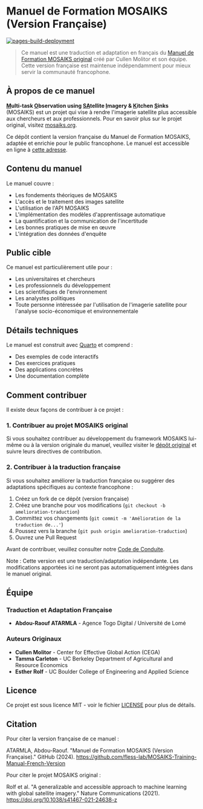 # Manuel de Formation MOSAIKS (Version Française)

<!-- badges: start -->

[![pages-build-deployment](https://github.com/cullen-molitor/MOSAIKS-Training-Manual/actions/workflows/pages/pages-build-deployment/badge.svg)](https://github.com/cullen-molitor/MOSAIKS-Training-Manual/actions/workflows/pages/pages-build-deployment)

<!-- badges: end -->

> Ce manuel est une traduction et adaptation en français du [Manuel de Formation MOSAIKS original](https://github.com/cullen-molitor/MOSAIKS-Training-Manual) créé par Cullen Molitor et son équipe. Cette version française est maintenue indépendamment pour mieux servir la communauté francophone.

## À propos de ce manuel

**<ins>M</ins>ulti-task <ins>O</ins>bservation using <ins>SA</ins>tellite <ins>I</ins>magery & <ins>K</ins>itchen <ins>S</ins>inks** (MOSAIKS) est un projet qui vise à rendre l'imagerie satellite plus accessible aux chercheurs et aux professionnels. Pour en savoir plus sur le projet original, visitez [mosaiks.org](https://mosaiks.org/).

Ce dépôt contient la version française du Manuel de Formation MOSAIKS, adaptée et enrichie pour le public francophone. Le manuel est accessible en ligne à [cette adresse](https://fless-lab.github.io/MOSAIKS-Training-Manual-French-Version/).

## Contenu du manuel

Le manuel couvre :

- Les fondements théoriques de MOSAIKS
- L'accès et le traitement des images satellite
- L'utilisation de l'API MOSAIKS
- L'implémentation des modèles d'apprentissage automatique
- La quantification et la communication de l'incertitude
- Les bonnes pratiques de mise en œuvre
- L'intégration des données d'enquête

## Public cible

Ce manuel est particulièrement utile pour :

- Les universitaires et chercheurs
- Les professionnels du développement
- Les scientifiques de l'environnement
- Les analystes politiques
- Toute personne intéressée par l'utilisation de l'imagerie satellite pour l'analyse socio-économique et environnementale

## Détails techniques

Le manuel est construit avec [Quarto](https://quarto.org/) et comprend :

- Des exemples de code interactifs
- Des exercices pratiques
- Des applications concrètes
- Une documentation complète

## Comment contribuer

Il existe deux façons de contribuer à ce projet :

### 1. Contribuer au projet MOSAIKS original

Si vous souhaitez contribuer au développement du framework MOSAIKS lui-même ou à la version originale du manuel, veuillez visiter le [dépôt original](https://github.com/cullen-molitor/MOSAIKS-Training-Manual) et suivre leurs directives de contribution.

### 2. Contribuer à la traduction française

Si vous souhaitez améliorer la traduction française ou suggérer des adaptations spécifiques au contexte francophone :

1. Créez un fork de ce dépôt (version française)
2. Créez une branche pour vos modifications (`git checkout -b amelioration-traduction`)
3. Committez vos changements (`git commit -m 'Amélioration de la traduction de...'`)
4. Poussez vers la branche (`git push origin amelioration-traduction`)
5. Ouvrez une Pull Request

Avant de contribuer, veuillez consulter notre [Code de Conduite](CODE_OF_CONDUCT.md).

Note : Cette version est une traduction/adaptation indépendante. Les modifications apportées ici ne seront pas automatiquement intégrées dans le manuel original.

## Équipe

### Traduction et Adaptation Française
- **Abdou-Raouf ATARMLA** - Agence Togo Digital / Université de Lomé

### Auteurs Originaux
- **Cullen Molitor** - Center for Effective Global Action (CEGA)
- **Tamma Carleton** - UC Berkeley Department of Agricultural and Resource Economics
- **Esther Rolf** - UC Boulder College of Engineering and Applied Science

## Licence

Ce projet est sous licence MIT - voir le fichier [LICENSE](LICENSE) pour plus de détails.

## Citation

Pour citer la version française de ce manuel :

ATARMLA, Abdou-Raouf. "Manuel de Formation MOSAIKS (Version Française)." GitHub (2024). https://github.com/fless-lab/MOSAIKS-Training-Manual-French-Version

Pour citer le projet MOSAIKS original :

Rolf et al. "A generalizable and accessible approach to machine learning with global satellite imagery." Nature Communications (2021). https://doi.org/10.1038/s41467-021-24638-z
